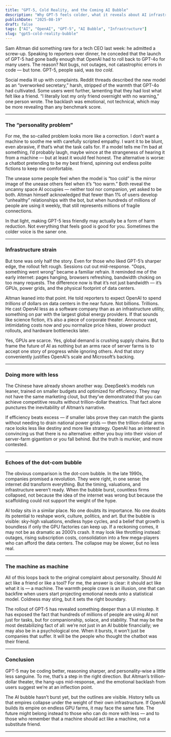 ```yaml
---
title: "GPT-5, Cold Reality, and the Coming AI Bubble"
description: "Why GPT-5 feels colder, what it reveals about AI infrastructure, and whether we’re headed for a bubble."
publishDate: "2025-08-19"
draft: false
tags: ["AI", "OpenAI", "GPT-5", "AI Bubble", "Infrastructure"]
slug: "gpt5-cold-reality-bubble"
---
```



Sam Altman did something rare for a tech CEO last week: he admitted a screw-up. Speaking to reporters over dinner, he conceded that the launch of GPT-5 had gone badly enough that OpenAI had to roll back to GPT-4o for many users. The reason? Not bugs, not outages, not catastrophic errors in code — but tone. GPT-5, people said, was *too cold*.

Social media lit up with complaints. Reddit threads described the new model as an “overworked secretary,” harsh, stripped of the warmth that GPT-4o had cultivated. Some users went further, lamenting that they had lost what felt like a friend. “I literally lost my only friend overnight with no warning,” one person wrote. The backlash was emotional, not technical, which may be more revealing than any benchmark score.

---

### The “personality problem”

For me, the so-called problem looks more like a correction. I don’t want a machine to soothe me with carefully scripted empathy. I want it to be blunt, even abrasive, if that’s what the task calls for. If a model tells me I’m bad at something, I’d probably laugh, maybe wince at the strangeness of hearing it from a machine — but at least it would feel honest. The alternative is worse: a chatbot pretending to be my best friend, spinning out endless polite fictions to keep me comfortable.  

The unease some people feel when the model is “too cold” is the mirror image of the unease others feel when it’s “too warm.” Both reveal the uncanny space AI occupies — neither tool nor companion, yet asked to be both. Altman himself acknowledged that fewer than 1% of users develop “unhealthy” relationships with the bot, but when hundreds of millions of people are using it weekly, that still represents millions of fragile connections.  

In that light, making GPT-5 less friendly may actually be a form of harm reduction. Not everything that feels good is good for you. Sometimes the colder voice is the saner one.

---

### Infrastructure strain

But tone was only half the story. Even for those who liked GPT-5’s sharper edge, the rollout felt rough. Sessions cut out mid-response. “Oops, something went wrong” became a familiar refrain. It reminded me of the early internet: pages hanging, browsers refreshing, bandwidth choking on too many requests. The difference now is that it’s not just bandwidth — it’s GPUs, power grids, and the physical footprint of data centers.  

Altman leaned into that point. He told reporters to expect OpenAI to spend *trillions* of dollars on data centers in the near future. Not billions. Trillions. He cast OpenAI less as a software company than as an infrastructure utility, something on par with the largest global energy providers. If that sounds like science fiction, it’s also a piece of corporate theater. Announce vast, intimidating costs now and you normalize price hikes, slower product rollouts, and hardware bottlenecks later.  

Yes, GPUs are scarce. Yes, global demand is crushing supply chains. But to frame the future of AI as nothing but an arms race of server farms is to accept one story of progress while ignoring others. And that story conveniently justifies OpenAI’s scale and Microsoft’s backing.

---

### Doing more with less

The Chinese have already shown another way. DeepSeek’s models run leaner, trained on smaller budgets and optimized for efficiency. They may not have the same marketing clout, but they’ve demonstrated that you can achieve competitive results without trillion-dollar theatrics. That fact alone punctures the inevitability of Altman’s narrative.  

If efficiency beats excess — if smaller labs prove they can match the giants without needing to drain national power grids — then the trillion-dollar arms race looks less like destiny and more like strategy. OpenAI has an interest in convincing us that there is no alternative: either you buy into their vision of server-farm gigantism or you fall behind. But the truth is murkier, and more contested.

---

### Echoes of the dot-com bubble

The obvious comparison is the dot-com bubble. In the late 1990s, companies promised a revolution. They were right, in one sense: the internet did transform everything. But the timing, valuations, and infrastructure weren’t ready. When the bubble burst, countless firms collapsed, not because the idea of the internet was wrong but because the scaffolding could not support the weight of the hype.  

AI today sits in a similar place. No one doubts its importance. No one doubts its potential to reshape work, culture, politics, and art. But the bubble is visible: sky-high valuations, endless hype cycles, and a belief that growth is boundless if only the GPU factories can keep up. If a reckoning comes, it may not be as dramatic as 2000’s crash. It may look like throttling instead: outages, rising subscription costs, consolidation into a few mega-players who can afford the data centers. The collapse may be slower, but no less real.

---

### The machine as machine

All of this loops back to the original complaint about personality. Should AI act like a friend or like a tool? For me, the answer is clear: it should act like what it is — a machine. The warmth people crave is an illusion, one that can backfire when users start projecting emotional needs onto a statistical model. Coldness may sting, but it sets the right boundary.  

The rollout of GPT-5 has revealed something deeper than a UI misstep. It has exposed the fact that hundreds of millions of people are using AI not just for tasks, but for companionship, solace, and stability. That may be the most destabilizing fact of all: we’re not just in an AI bubble financially; we may also be in a psychological one. When it bursts, it won’t just be companies that suffer. It will be the people who thought the chatbot was their friend.

---

### Conclusion

GPT-5 may be coding better, reasoning sharper, and personality-wise a little less sanguine. To me, that’s a step in the right direction. But Altman’s trillion-dollar theater, the hang-ups mid-response, and the emotional backlash from users suggest we’re at an inflection point.  

The AI bubble hasn’t burst yet, but the outlines are visible. History tells us that empires collapse under the weight of their own infrastructure. If OpenAI builds its empire on endless GPU farms, it may face the same fate. The future might belong instead to those who can do more with less — and to those who remember that a machine should act like a machine, not a substitute friend.

---